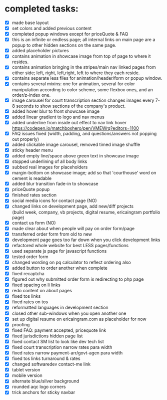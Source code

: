 # completed tasks:

- [X] made base layout
- [X] set colors and added previous content
- [X] completed popup windows except for priceQuote & FAQ
- [X] this is an infinite or endless page; all internal links on main page are a popup to other hidden sections on the same page.
- [X] added placeholder pictures
- [X] contains animation in showcase image from top of page to where it resides.
- [X] contains animation bringing in the stripes/main nav linked pages from either side; left, right, left,right, left to where they each reside.
- [X] contains separate less files for animation/header/form or popup window.
- [X] contains several mixins: one for animation, several for color manipulation according to color scheme, some flexbox ones, and an order/z-index one.
- [X] image carousel for court transcription section changes images every 7-8 seconds to show sections of the company's product.
- [X] added hover blur to front showcase image
- [X] added linear gradient to logo and nav menus
- [X] added underline from inside out effect to nav link hover https://codepen.io/matchboxhero/pen/VMEWrq?editors=1100
- [X] FAQ issues fixed (width, padding, and questions/answers not popping out properly)
- [X] added clickable image carousel, removed timed image shuffle
- [X] sticky header menu
- [X] added empty line/space above green text in showcase image
- [X] stopped underlining of all body links
- [X] subbed real images for placeholders
- [X] margin-bottom on showcase image; add so that 'courthouse' word on cement is readable
- [X] added blur transition fade-in to showcase
- [X] priceQuote popup
- [X] finished rates section
- [X] social media icons for contact page (NO)
- [X] changed links on development page, add new/diff projects<br>
    (build week, company, vb projects, digital resume, ericaingram portfolio page)
- [X] contact us form (NO)
- [X] made clear about when people will pay on order form/page
- [X] transferred order form from old to new
- [X] development page goes too far down when you click development links
- [X] refactored whole website for best LESS pages/functions
- [X] used separate js page for javascript functions
- [X] tested order form
- [X] changed wording on pq calculator to reflect ordering also
- [X] added button to order another when complete
- [X] fixed recaptcha
- [X] figured out why submitted order form is redirecting to php page
- [X] fixed spacing on li links
- [X] redo content on about pages
- [X] fixed tos links
- [X] fixed rates on tos
- [X] reformatted languages in development section
- [X] closed other sub-windows when you open another one
- [X] set up digital resume on ericaingram.com as placeholder for now
- [X] proofing
- [X] fixed FAQ: payment accepted, pricequote link
- [X] fixed jurisdictions hidden page list
- [X] fixed contact SM list to look like dev tech list
- [X] fixed court transcription narrow rates para width
- [X] fixed rates narrow payment-arr/govt-agen para width
- [X] fixed tos links turnaround & rates
- [X] changed softwaredev contact-me link
- [X] tablet version
- [X] mobile version
- [X] alternate blue/silver background
- [X] rounded aqc logo corners
- [X] trick anchors for sticky navbar
